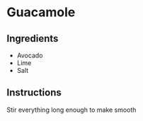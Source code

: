 # Guacamole

## Ingredients
* Avocado
* Lime
* Salt
## Instructions
Stir everything long enough to make smooth
